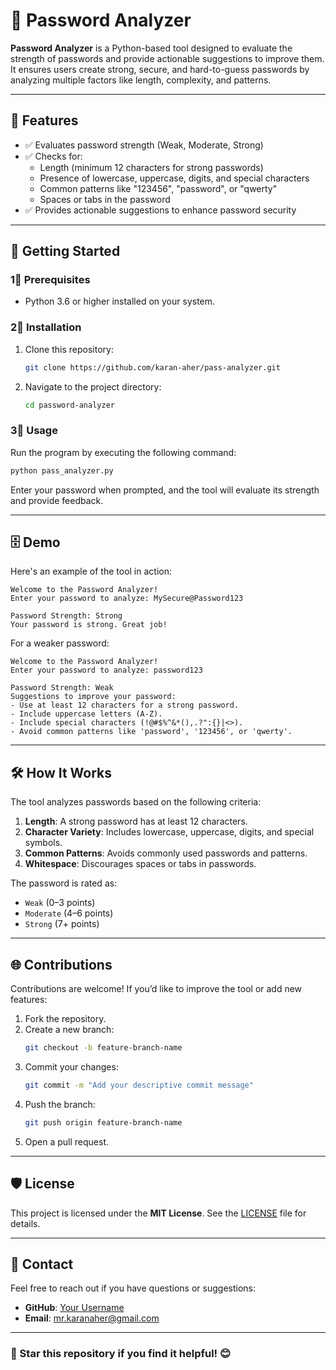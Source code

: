 # 🔐 Password Analyzer

**Password Analyzer** is a Python-based tool designed to evaluate the strength of passwords and provide actionable suggestions to improve them. It ensures users create strong, secure, and hard-to-guess passwords by analyzing multiple factors like length, complexity, and patterns.

---

## 🌟 Features
- ✅ Evaluates password strength (Weak, Moderate, Strong)
- ✅ Checks for:
  - Length (minimum 12 characters for strong passwords)
  - Presence of lowercase, uppercase, digits, and special characters
  - Common patterns like "123456", "password", or "qwerty"
  - Spaces or tabs in the password
- ✅ Provides actionable suggestions to enhance password security

---

## 🚀 Getting Started

### 1⃣ Prerequisites
- Python 3.6 or higher installed on your system.

### 2⃣ Installation
1. Clone this repository:
   ```bash
   git clone https://github.com/karan-aher/pass-analyzer.git
   ```
2. Navigate to the project directory:
   ```bash
   cd password-analyzer
   ```

### 3⃣ Usage
Run the program by executing the following command:
```bash
python pass_analyzer.py
```

Enter your password when prompted, and the tool will evaluate its strength and provide feedback.

---

## 🗄️ Demo
Here's an example of the tool in action:

```
Welcome to the Password Analyzer!
Enter your password to analyze: MySecure@Password123

Password Strength: Strong
Your password is strong. Great job!
```

For a weaker password:
```
Welcome to the Password Analyzer!
Enter your password to analyze: password123

Password Strength: Weak
Suggestions to improve your password:
- Use at least 12 characters for a strong password.
- Include uppercase letters (A-Z).
- Include special characters (!@#$%^&*(),.?":{}|<>).
- Avoid common patterns like 'password', '123456', or 'qwerty'.
```

---

## 🛠️ How It Works
The tool analyzes passwords based on the following criteria:
1. **Length**: A strong password has at least 12 characters.
2. **Character Variety**: Includes lowercase, uppercase, digits, and special symbols.
3. **Common Patterns**: Avoids commonly used passwords and patterns.
4. **Whitespace**: Discourages spaces or tabs in passwords.

The password is rated as:
- `Weak` (0–3 points)
- `Moderate` (4–6 points)
- `Strong` (7+ points)

---

## 🌐 Contributions
Contributions are welcome! If you’d like to improve the tool or add new features:
1. Fork the repository.
2. Create a new branch:
   ```bash
   git checkout -b feature-branch-name
   ```
3. Commit your changes:
   ```bash
   git commit -m "Add your descriptive commit message"
   ```
4. Push the branch:
   ```bash
   git push origin feature-branch-name
   ```
5. Open a pull request.

---

## 🛡️ License
This project is licensed under the **MIT License**. See the [LICENSE](LICENSE) file for details.

---

## 📩 Contact
Feel free to reach out if you have questions or suggestions:
- **GitHub**: [Your Username](https://github.com/karan-aher)
- **Email**: mr.karanaher@gmail.com

---

### 🌟 Star this repository if you find it helpful! 😊


